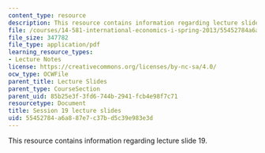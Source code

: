 ```yaml
---
content_type: resource
description: This resource contains information regarding lecture slide 19.
file: /courses/14-581-international-economics-i-spring-2013/55452784a6a887e7c37bd5c39e983e3d_MIT14_581S13_Lecslides19.pdf
file_size: 347782
file_type: application/pdf
learning_resource_types:
- Lecture Notes
license: https://creativecommons.org/licenses/by-nc-sa/4.0/
ocw_type: OCWFile
parent_title: Lecture Slides
parent_type: CourseSection
parent_uid: 85b25e3f-3fd6-744b-2941-fcb4e98f7c71
resourcetype: Document
title: Session 19 lecture slides
uid: 55452784-a6a8-87e7-c37b-d5c39e983e3d
---
```

This resource contains information regarding lecture slide 19.